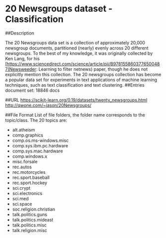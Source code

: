 # 20 Newsgroups dataset - Classification
##Description

The 20 Newsgroups data set is a collection of approximately 20,000 newsgroup documents, partitioned (nearly) evenly across 20 different newsgroups. To the best of my knowledge, it was originally collected by Ken Lang, for his [https://www.sciencedirect.com/science/article/pii/B9781558603776500487(Newsweeder: Learning to filter netnews) paper, though he does not explicitly mention this collection. The 20 newsgroups collection has become a popular data set for experiments in text applications of machine learning techniques, such as text classification and text clustering.
##Entries
document set: 18846 docs

##URL
https://scikit-learn.org/0.19/datasets/twenty_newsgroups.html  
http://qwone.com/~jason/20Newsgroups/


##File Format
List of file folders, the folder name corresponds to the topic/class.
The 20 topics are:
* alt.atheism
* comp.graphics
* comp.os.ms-windows.misc
* comp.sys.ibm.pc.hardware
* comp.sys.mac.hardware
* comp.windows.x
* misc.forsale
* rec.autos
* rec.motorcycles
* rec.sport.baseball
* rec.sport.hockey
* sci.crypt
* sci.electronics
* sci.med
* sci.space
* soc.religion.christian
* talk.politics.guns
* talk.politics.mideast
* talk.politics.misc
* talk.religion.misc
